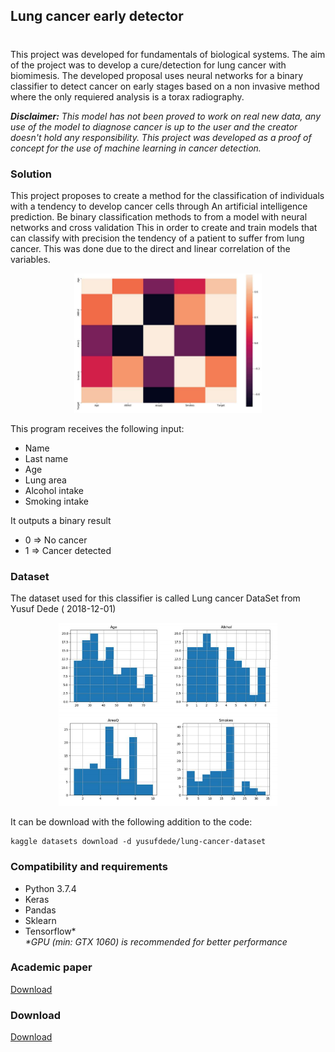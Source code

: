 ## Lung cancer early detector
#
This project was developed for fundamentals of biological systems. The aim of the project was to develop a cure/detection for lung cancer with biomimesis. The developed proposal uses neural networks for a binary classifier to detect cancer on early stages based on a non invasive method where the only requiered analysis is a torax radiography.</br>

_***Disclaimer:*** This model has not been proved to work on real new data, any use of the model to diagnose cancer is up to the user and the creator doesn't hold any responsibility. This project was developed as a proof of concept for the use of machine learning in cancer detection._
### Solution
This project proposes to create a method for
the classification of individuals with a tendency
to develop cancer cells through
An artificial intelligence prediction. Be
binary classification methods to
from a model with neural networks and
cross validation This in order to create and
train models that can classify with
precision the tendency of a patient to
suffer from lung cancer. This was done due to the direct and linear correlation of the variables.

<p align="center">
<img src="./heatmap.PNG" width="300">
</p>



This program receives the following input:
- Name
- Last name
- Age
- Lung area
- Alcohol intake
- Smoking intake

It outputs a binary result
- 0 => No cancer
- 1 => Cancer detected


### Dataset
The dataset used for this classifier is called Lung cancer DataSet from Yusuf Dede (
2018-12-01)</br>
<p align="center">
<img src="./graphs.PNG" width="350">
</p>

It can be download with the following addition to the code:
```
kaggle datasets download -d yusufdede/lung-cancer-dataset
```

### Compatibility and requirements
- Python 3.7.4
- Keras
- Pandas
- Sklearn
- Tensorflow*</br>
_*GPU (min: GTX 1060) is recommended for better performance_

### Academic paper
[Download](Predicción_de_tendencia_al_desarrollo_de_células_cancerosas_con_inteligencia_artificial.pdf)
### Download
[Download](binaryclassify.py)